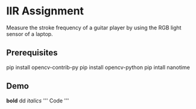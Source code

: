 # IIR Assignment
Measure the stroke frequency of a guitar player by using the RGB light sensor of a laptop.
## Prerequisites
pip install opencv-contrib-py
pip install  opencv-python
pip intall nanotime
## Demo

__bold__ dd
*italics*
'''
Code
'''
